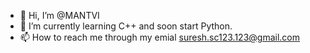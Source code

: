 - 👋 Hi, I’m @MANTVI
- 🌱 I’m currently learning C++ and soon start Python.
- 📫 How to reach me through my emial suresh.sc123.123@gmail.com

<!---
MANTVI/MANTVI is a ✨ special ✨ repository because its `README.md` (this file) appears on your GitHub profile.
You can click the Preview link to take a look at your changes.
--->

